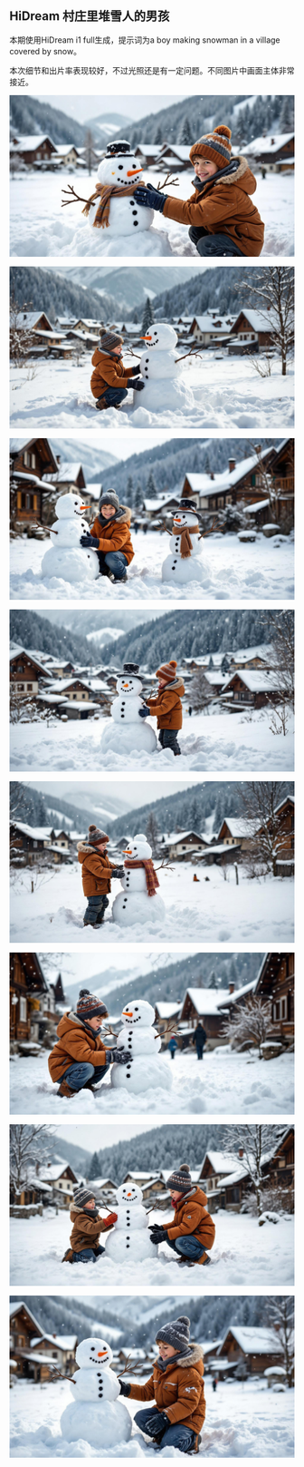 ## HiDream 村庄里堆雪人的男孩

本期使用HiDream i1 full生成，提示词为a boy making snowman in a village covered by snow。

本次细节和出片率表现较好，不过光照还是有一定问题。不同图片中画面主体非常接近。

![ComfyUI_00001_.jpg](https://github.com/Willian7004/media-blog/blob/main/files/202505/2025051102/ComfyUI_00001_.jpg?raw=true)

![ComfyUI_00003_.jpg](https://github.com/Willian7004/media-blog/blob/main/files/202505/2025051102/ComfyUI_00003_.jpg?raw=true)

![ComfyUI_00004_.jpg](https://github.com/Willian7004/media-blog/blob/main/files/202505/2025051102/ComfyUI_00004_.jpg?raw=true)

![ComfyUI_00005_.jpg](https://github.com/Willian7004/media-blog/blob/main/files/202505/2025051102/ComfyUI_00005_.jpg?raw=true)

![ComfyUI_00006_.jpg](https://github.com/Willian7004/media-blog/blob/main/files/202505/2025051102/ComfyUI_00006_.jpg?raw=true)

![ComfyUI_00007_.jpg](https://github.com/Willian7004/media-blog/blob/main/files/202505/2025051102/ComfyUI_00007_.jpg?raw=true)

![ComfyUI_00008_.jpg](https://github.com/Willian7004/media-blog/blob/main/files/202505/2025051102/ComfyUI_00008_.jpg?raw=true)

![ComfyUI_00010_.jpg](https://github.com/Willian7004/media-blog/blob/main/files/202505/2025051102/ComfyUI_00010_.jpg?raw=true)